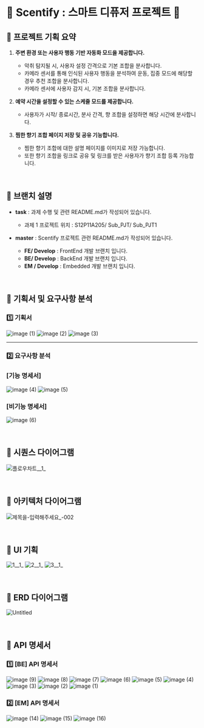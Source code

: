 # 💜 Scentify : 스마트 디퓨저 프로젝트 💜

## 📌 프로젝트 기획 요약

1. **주변 환경 또는 사용자 행동 기반 자동화 모드을 제공합니다.**
    - 악취 탐지될 시, 사용자 설정 간격으로 기본 조합을 분사합니다.
   - 카메라 센서를 통해 인식된 사용자 행동을 분석하여 운동, 집중 모드에 해당할 경우 추천 조합을 분사합니다.
   - 카메라 센서에 사용자 감지 시, 기본 조합을 분사합니다.
 
2. **예약 시간을 설정할 수 있는 스케줄 모드를 제공합니다.**
    - 사용자가 시작/ 종료시간, 분사 간격, 향 조합을 설정하면 해당 시간에 분사합니다.

3. **찜한 향기 조합 페이지 저장 및 공유 기능합니다.**
    - 찜한 향기 조합에 대한 설명 페이지를 이미지로 저장 가능합니다.
    - 또한 향기 조합을 링크로 공유 및 링크를 받은 사용자가 향기 조합 등록 가능합니다.

<br>

## 📌 브랜치 설명
- **task** : 과제 수행 및 관련 README.md가 작성되어 있습니다.
    - 과제 1 프로젝트 위치 : S12P11A205/ Sub_PJT/ Sub_PJT1

- **master** : Scentify 프로젝트 관련 README.md가 작성되어 있습니다.
    - **FE/ Develop** : FrontEnd 개발 브랜치 입니다.
    - **BE/ Develop** : BackEnd 개발 브랜치 입니다.
    - **EM / Develop** : Embedded 개발 브랜치 입니다.

<br>

## 📌 기획서 및 요구사항 분석
### 1️⃣ 기획서
![image (1)](https://github.com/user-attachments/assets/846a408c-4c6c-4760-9522-7d569edf4277)
![image (2)](https://github.com/user-attachments/assets/f04c7dcc-9dbf-408f-98e0-09738962819c)
![image (3)](https://github.com/user-attachments/assets/21380bd5-abfb-4cea-b22e-2d27df21b441)

---

### 2️⃣ 요구사항 분석
### **[기능 명세서]**
![image (4)](https://github.com/user-attachments/assets/1851e2cc-72a9-412e-ad60-32426847a202)
![image (5)](https://github.com/user-attachments/assets/a1d1965f-e953-462b-874a-8a1f13db543d)

### **[비기능 명세서]**
![image (6)](https://github.com/user-attachments/assets/d52356f6-261d-4668-946a-8e26fe164f5d)

<br>

## 📌 시퀀스 다이어그램
![플로우차트__1_](https://github.com/user-attachments/assets/d6e8e3c5-8cc6-4f30-8c2c-85070450b356)

<br>

## 📌 아키텍처 다이어그램
![제목을-입력해주세요_-002](https://github.com/user-attachments/assets/e833c675-56ea-4d7b-acc1-89ee5c910ace)

<br>

## 📌 UI 기획
![1__1_](https://github.com/user-attachments/assets/54dc5489-4fdc-46a9-a728-880f22935e4d)
![2__1_](https://github.com/user-attachments/assets/96e529e6-be8e-4d61-b5d4-d64784f670a4)
![3__1_](https://github.com/user-attachments/assets/e2f2e5c7-9da2-4445-900f-53851185f1b7)

<br>

## 📌 ERD 다이어그램
![Untitled](https://github.com/user-attachments/assets/74f8565b-043f-4f04-b41f-e228676e3296)

<br>

## 📌 API 명세서
### 1️⃣ [BE] API 명세서
![image (9)](https://github.com/user-attachments/assets/b7c975d3-887f-46ab-884d-532bc3a3758e)
![image (8)](https://github.com/user-attachments/assets/046ec2f0-48de-4d3b-9a7d-3f231860edf1)
![image (7)](https://github.com/user-attachments/assets/577767fd-dd0c-4c68-96c3-513dd4c0d9a8)
![image (6)](https://github.com/user-attachments/assets/bbf54193-a5c9-40cf-b6b3-d897b70684f7)
![image (5)](https://github.com/user-attachments/assets/bbf56a49-4e15-4941-b07d-afb6d9ee5c38)
![image (4)](https://github.com/user-attachments/assets/4b07dca8-1c7d-4b78-9ed9-d7c6bd2c13cd)
![image (3)](https://github.com/user-attachments/assets/a733325d-6a4a-46ac-bcd7-96e1d6611f16)
![image (2)](https://github.com/user-attachments/assets/08700478-bd77-47e1-9a57-0df4d2a6b67f)
![image (1)](https://github.com/user-attachments/assets/3ed194bd-5138-41b7-9e97-a8206319d571)

### 2️⃣ [EM] API 명세서
![image (14)](https://github.com/user-attachments/assets/19bb7c41-7389-48d7-b530-584cd1e6fd30)
![image (15)](https://github.com/user-attachments/assets/ec4103fa-c32f-4ad1-9336-dce048327a10)
![image (16)](https://github.com/user-attachments/assets/28420fcf-6e67-46ee-b165-310fcf246ce9)
